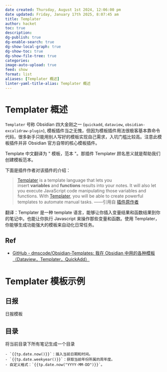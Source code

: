 ```yaml
---
date created: Thursday, August 1st 2024, 12:06:00 pm
date updated: Friday, January 17th 2025, 8:07:45 am
title: Templater
author: hacket
toc: true
description: 
dg-publish: true
dg-enable-search: true
dg-show-local-graph: true
dg-show-toc: true
dg-show-file-tree: true
categories: 
image-auto-upload: true
feed: show
format: list
aliases: [Templater 概述]
linter-yaml-title-alias: Templater 概述
---
```


# Templater 概述

`Templater` 号称 Obsidian 四大金刚之一 (`quickadd`, `dataview`, `obsidian-excalidraw-plugin`), 模板插件当之无愧，但因为模板插件用法很极客基本靠命令代码，很多新手只能用别人写好的模板实现自己需求，入坑门槛比较高。注意此模板插件并非 Obsidian 官方自带的核心模板插件。

Template 中文翻译为 " 模板，范本 "。那插件 Templater 顾名思义就是帮助我们创建模板范本。

下面是插件作者对该插件的介绍：

> [Templater](https://link.zhihu.com/?target=https%3A//github.com/SilentVoid13/Templater) is a template language that lets you insert **variables** and **functions** results into your notes. It will also let you execute JavaScript code manipulating those variables and functions.
> With [Templater](https://link.zhihu.com/?target=https%3A//github.com/SilentVoid13/Templater), you will be able to create powerful templates to automate manual tasks.
> ——引用自 [插件原作者](https://silentvoid13.github.io/Templater/)

翻译：Templater 是一种 template 语言，能够让你插入变量结果和函数结果到你的笔记中。也能让你执行 Javascript 来操作那些变量和函数。使用 Templater，你能够生成功能强大的模板来自动化日常任务。

## Ref

- [GitHub - dmscode/Obsidian-Templates: 我在 Obsidian 中用的各种模板（Dataview，Templater，QuickAdd）](https://github.com/dmscode/Obsidian-Templates)

# Templater 模板示例

## 日报

日报模板

## 目录

将当前目录下所有笔记生成一个目录

```shell
- `{{tp.date.now()}}`：插入当前日期和时间。
- `{{tp.date.weekyear()}}`：获取当前年份所属的周年度。
- 自定义格式：`{{tp.date.now("YYYY-MM-DD")}}`。
```
